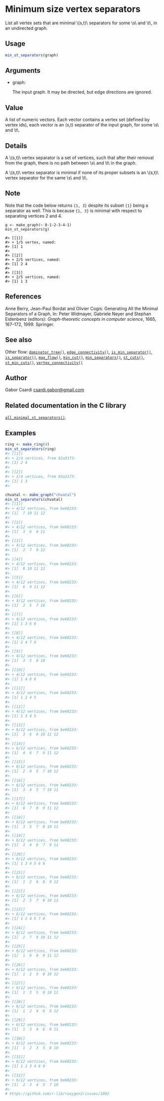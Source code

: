 # Minimum size vertex separators

List all vertex sets that are minimal \\(s,t)\\ separators for some
\\s\\ and \\t\\, in an undirected graph.

## Usage

``` r
min_st_separators(graph)
```

## Arguments

- graph:

  The input graph. It may be directed, but edge directions are ignored.

## Value

A list of numeric vectors. Each vector contains a vertex set (defined by
vertex ids), each vector is an (s,t) separator of the input graph, for
some \\s\\ and \\t\\.

## Details

A \\(s,t)\\ vertex separator is a set of vertices, such that after their
removal from the graph, there is no path between \\s\\ and \\t\\ in the
graph.

A \\(s,t)\\ vertex separator is minimal if none of its proper subsets is
an \\(s,t)\\ vertex separator for the same \\s\\ and \\t\\.

## Note

Note that the code below returns `{1, 3}` despite its subset `{1}` being
a separator as well. This is because `{1, 3}` is minimal with respect to
separating vertices 2 and 4.

    g <- make_graph(~ 0-1-2-3-4-1)
    min_st_separators(g)

    #> [[1]]
    #> + 1/5 vertex, named:
    #> [1] 1
    #>
    #> [[2]]
    #> + 2/5 vertices, named:
    #> [1] 2 4
    #>
    #> [[3]]
    #> + 2/5 vertices, named:
    #> [1] 1 3

## References

Anne Berry, Jean-Paul Bordat and Olivier Cogis: Generating All the
Minimal Separators of a Graph, In: Peter Widmayer, Gabriele Neyer and
Stephan Eidenbenz (editors): *Graph-theoretic concepts in computer
science*, 1665, 167–172, 1999. Springer.

## See also

Other flow:
[`dominator_tree()`](https://r.igraph.org/reference/dominator_tree.md),
[`edge_connectivity()`](https://r.igraph.org/reference/edge_connectivity.md),
[`is_min_separator()`](https://r.igraph.org/reference/is_min_separator.md),
[`is_separator()`](https://r.igraph.org/reference/is_separator.md),
[`max_flow()`](https://r.igraph.org/reference/max_flow.md),
[`min_cut()`](https://r.igraph.org/reference/min_cut.md),
[`min_separators()`](https://r.igraph.org/reference/min_separators.md),
[`st_cuts()`](https://r.igraph.org/reference/st_cuts.md),
[`st_min_cuts()`](https://r.igraph.org/reference/st_min_cuts.md),
[`vertex_connectivity()`](https://r.igraph.org/reference/vertex_connectivity.md)

## Author

Gabor Csardi <csardi.gabor@gmail.com>

## Related documentation in the C library

[`all_minimal_st_separators()`](https://igraph.org/c/html/latest/igraph-Separators.html#igraph_all_minimal_st_separators).

## Examples

``` r
ring <- make_ring(4)
min_st_separators(ring)
#> [[1]]
#> + 2/4 vertices, from 92a31f3:
#> [1] 2 4
#> 
#> [[2]]
#> + 2/4 vertices, from 92a31f3:
#> [1] 1 3
#> 

chvatal <- make_graph("chvatal")
min_st_separators(chvatal)
#> [[1]]
#> + 4/12 vertices, from be68233:
#> [1]  7 10 11 12
#> 
#> [[2]]
#> + 4/12 vertices, from be68233:
#> [1]  3  6  8 11
#> 
#> [[3]]
#> + 4/12 vertices, from be68233:
#> [1]  2  7  9 12
#> 
#> [[4]]
#> + 4/12 vertices, from be68233:
#> [1]  8 10 11 12
#> 
#> [[5]]
#> + 4/12 vertices, from be68233:
#> [1]  6  9 11 12
#> 
#> [[6]]
#> + 4/12 vertices, from be68233:
#> [1]  2  5  7 10
#> 
#> [[7]]
#> + 4/12 vertices, from be68233:
#> [1] 1 3 6 8
#> 
#> [[8]]
#> + 4/12 vertices, from be68233:
#> [1] 2 4 7 9
#> 
#> [[9]]
#> + 4/12 vertices, from be68233:
#> [1]  3  5  8 10
#> 
#> [[10]]
#> + 4/12 vertices, from be68233:
#> [1] 1 4 6 9
#> 
#> [[11]]
#> + 4/12 vertices, from be68233:
#> [1] 1 2 4 5
#> 
#> [[12]]
#> + 4/12 vertices, from be68233:
#> [1] 1 3 4 5
#> 
#> [[13]]
#> + 6/12 vertices, from be68233:
#> [1]  3  6  8 10 11 12
#> 
#> [[14]]
#> + 6/12 vertices, from be68233:
#> [1]  4  6  7  9 11 12
#> 
#> [[15]]
#> + 6/12 vertices, from be68233:
#> [1]  2  4  5  7 10 12
#> 
#> [[16]]
#> + 6/12 vertices, from be68233:
#> [1]  3  4  5  7 10 11
#> 
#> [[17]]
#> + 6/12 vertices, from be68233:
#> [1]  6  7  8  9 11 12
#> 
#> [[18]]
#> + 6/12 vertices, from be68233:
#> [1]  3  5  7  8 10 11
#> 
#> [[19]]
#> + 6/12 vertices, from be68233:
#> [1]  3  4  6  7  9 11
#> 
#> [[20]]
#> + 6/12 vertices, from be68233:
#> [1] 1 3 4 5 6 8
#> 
#> [[21]]
#> + 6/12 vertices, from be68233:
#> [1]  1  2  6  8  9 12
#> 
#> [[22]]
#> + 6/12 vertices, from be68233:
#> [1]  2  5  7  8 10 12
#> 
#> [[23]]
#> + 6/12 vertices, from be68233:
#> [1] 1 2 4 5 7 9
#> 
#> [[24]]
#> + 6/12 vertices, from be68233:
#> [1]  2  7  9 10 11 12
#> 
#> [[25]]
#> + 6/12 vertices, from be68233:
#> [1]  1  6  8  9 11 12
#> 
#> [[26]]
#> + 6/12 vertices, from be68233:
#> [1]  1  2  5  8 10 12
#> 
#> [[27]]
#> + 6/12 vertices, from be68233:
#> [1]  1  3  5  8 10 11
#> 
#> [[28]]
#> + 6/12 vertices, from be68233:
#> [1]  1  2  4  6  9 12
#> 
#> [[29]]
#> + 6/12 vertices, from be68233:
#> [1]  1  3  4  6  9 11
#> 
#> [[30]]
#> + 6/12 vertices, from be68233:
#> [1]  1  2  3  5  8 10
#> 
#> [[31]]
#> + 6/12 vertices, from be68233:
#> [1] 1 2 3 4 6 9
#> 
#> [[32]]
#> + 6/12 vertices, from be68233:
#> [1]  2  3  4  5  7 10
#> 
# https://github.com/r-lib/roxygen2/issues/1092
```

